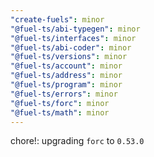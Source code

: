 ```yaml
---
"create-fuels": minor
"@fuel-ts/abi-typegen": minor
"@fuel-ts/interfaces": minor
"@fuel-ts/abi-coder": minor
"@fuel-ts/versions": minor
"@fuel-ts/account": minor
"@fuel-ts/address": minor
"@fuel-ts/program": minor
"@fuel-ts/errors": minor
"@fuel-ts/forc": minor
"@fuel-ts/math": minor
---
```


chore!: upgrading `forc` to `0.53.0`
